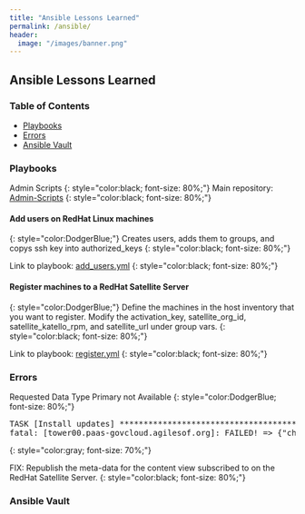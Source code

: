 ```yaml
---
title: "Ansible Lessons Learned"
permalink: /ansible/
header:
  image: "/images/banner.png"
---
```

## Ansible Lessons Learned

### Table of Contents

* <a href="#Playbooks"> Playbooks </a>
* <a href="#Errors"> Errors </a>
* <a href="#AnsibleVault"> Ansible Vault </a>


<h3 id="Playbooks">Playbooks</h3>
Admin Scripts
{: style="color:black; font-size: 80%;"}
Main repository: <a href="https://github.com/Josh-Tracy/Admin-Scripts.git"> Admin-Scripts</a>
{: style="color:black; font-size: 80%;"}
<h4>Add users on RedHat Linux machines</h4>
{: style="color:DodgerBlue;"}
Creates users, adds them to groups, and copys ssh key into authorized_keys
{: style="color:black; font-size: 80%;"}

Link to playbook: <a href="https://github.com/Josh-Tracy/Admin-Scripts/playbooks/add_users.yml"> add_users.yml</a>
{: style="color:black; font-size: 80%;"}

<h4>Register machines to a RedHat Satellite Server</h4>
{: style="color:DodgerBlue;"}
Define the machines in the host inventory that you want to register. Modify the activation_key, satellite_org_id, satellite_katello_rpm, and satellite_url under group vars.
{: style="color:black; font-size: 80%;"}

Link to playbook: <a href="https://github.com/Josh-Tracy/Admin-Scripts/playbooks/register.yml"> register.yml</a>
{: style="color:black; font-size: 80%;"}

<h3 id="Errors">Errors</h3>
Requested Data Type Primary not Available
{: style="color:DodgerBlue; font-size: 80%;"} 
<pre>
TASK [Install updates] *************************************************************************************************************************************************
fatal: [tower00.paas-govcloud.agilesof.org]: FAILED! => {"changed": false, "msg": "Error: requested datatype primary not available\n", "rc": 1, "results": []}
</pre>
{: style="color:gray; font-size: 70%;"}

FIX: Republish the meta-data for the content view subscribed to on the RedHat Satellite Server.
{: style="color:black; font-size: 80%;"} 

<h3 id="AnsibleVault">Ansible Vault</h3>